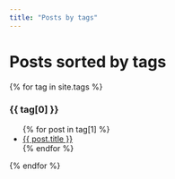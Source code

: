 ```yaml
---
title: "Posts by tags"
---
```

# Posts sorted by tags
{% for tag in site.tags %}
  <h3>{{ tag[0] }}</h3>
  <ul>
    {% for post in tag[1] %}
      <li><a href="/URSA23/{{ post.url }}">{{ post.title }}</a></li>
    {% endfor %}
  </ul>
{% endfor %}
